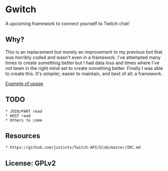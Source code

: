# Gwitch
A upcoming framework to connect yourself to Twitch chat!

## Why?
This is an replacement but morely an improvement to my previous bot that was horribly coded and wasn't even in a framework.  I've attempted many times to create something better but I had data loss and times where I've not been in the right mind set to create something better.  Finally I was able to create this.  It's simpiler, easier to maintain, and best of all: a framework.

[Example of usage](https://github.com/Vaultpls/Gwitch/tree/master/example)


## TODO
	* JOIN/PART read
	* HOST read
	* Others to come

## Resources
	* https://github.com/justintv/Twitch-API/blob/master/IRC.md

## License: GPLv2